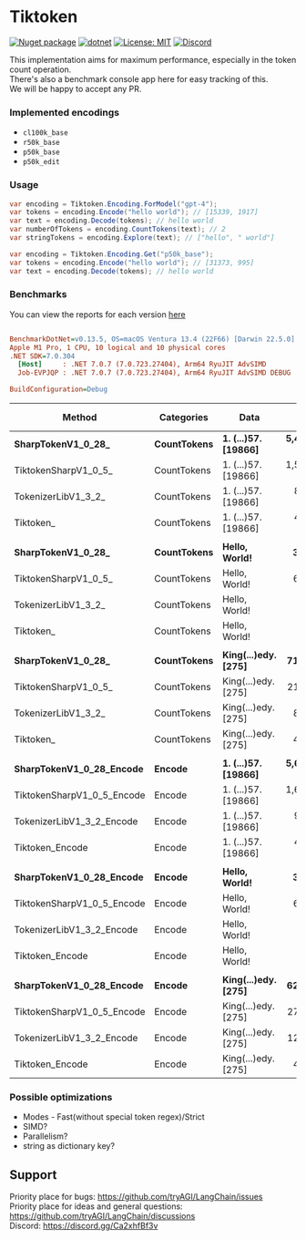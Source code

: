 # Tiktoken

[![Nuget package](https://img.shields.io/nuget/vpre/Tiktoken)](https://www.nuget.org/packages/Tiktoken/)
[![dotnet](https://github.com/tryAGI/Tiktoken/actions/workflows/dotnet.yml/badge.svg?branch=main)](https://github.com/tryAGI/Tiktoken/actions/workflows/dotnet.yml)
[![License: MIT](https://img.shields.io/github/license/tryAGI/Tiktoken)](https://github.com/tryAGI/Tiktoken/blob/main/LICENSE.txt)
[![Discord](https://img.shields.io/discord/1115206893015662663?label=Discord&logo=discord&logoColor=white&color=d82679)](https://discord.gg/Ca2xhfBf3v)

This implementation aims for maximum performance, especially in the token count operation.  
There's also a benchmark console app here for easy tracking of this.  
We will be happy to accept any PR.  

### Implemented encodings
- `cl100k_base`
- `r50k_base`
- `p50k_base`
- `p50k_edit`

### Usage
```csharp
var encoding = Tiktoken.Encoding.ForModel("gpt-4");
var tokens = encoding.Encode("hello world"); // [15339, 1917]
var text = encoding.Decode(tokens); // hello world
var numberOfTokens = encoding.CountTokens(text); // 2
var stringTokens = encoding.Explore(text); // ["hello", " world"]

var encoding = Tiktoken.Encoding.Get("p50k_base");
var tokens = encoding.Encode("hello world"); // [31373, 995]
var text = encoding.Decode(tokens); // hello world
```

### Benchmarks
You can view the reports for each version [here](benchmarks)

<!--BENCHMARKS_START-->
``` ini

BenchmarkDotNet=v0.13.5, OS=macOS Ventura 13.4 (22F66) [Darwin 22.5.0]
Apple M1 Pro, 1 CPU, 10 logical and 10 physical cores
.NET SDK=7.0.304
  [Host]     : .NET 7.0.7 (7.0.723.27404), Arm64 RyuJIT AdvSIMD
  Job-EVPJQP : .NET 7.0.7 (7.0.723.27404), Arm64 RyuJIT AdvSIMD DEBUG

BuildConfiguration=Debug  

```
|                     Method |  Categories |                Data |           Mean | Ratio |     Gen0 |     Gen1 |   Gen2 | Allocated | Alloc Ratio |
|--------------------------- |------------ |-------------------- |---------------:|------:|---------:|---------:|-------:|----------:|------------:|
|         **SharpTokenV1_0_28_** | **CountTokens** | **1. (...)57. [19866]** | **5,416,309.6 ns** |  **1.00** | **601.5625** | **289.0625** |      **-** | **3805771 B** |        **1.00** |
|       TiktokenSharpV1_0_5_ | CountTokens | 1. (...)57. [19866] | 1,532,135.7 ns |  0.28 | 250.0000 | 125.0000 |      - | 1571155 B |        0.41 |
|        TokenizerLibV1_3_2_ | CountTokens | 1. (...)57. [19866] |   856,737.2 ns |  0.16 | 246.0938 |  87.8906 |      - | 1547674 B |        0.41 |
|                  Tiktoken_ | CountTokens | 1. (...)57. [19866] |   413,599.2 ns |  0.08 |  49.3164 |        - |      - |  309449 B |        0.08 |
|                            |             |                     |                |       |          |          |        |           |             |
|         **SharpTokenV1_0_28_** | **CountTokens** |       **Hello, World!** |     **3,322.0 ns** |  **1.00** |   **0.6752** |        **-** |      **-** |    **4240 B** |        **1.00** |
|       TiktokenSharpV1_0_5_ | CountTokens |       Hello, World! |     6,690.3 ns |  2.02 |   2.1820 |   0.0381 |      - |   13728 B |        3.24 |
|        TokenizerLibV1_3_2_ | CountTokens |       Hello, World! |       642.2 ns |  0.19 |   0.2356 |        - |      - |    1480 B |        0.35 |
|                  Tiktoken_ | CountTokens |       Hello, World! |       326.3 ns |  0.10 |   0.0420 |        - |      - |     264 B |        0.06 |
|                            |             |                     |                |       |          |          |        |           |             |
|         **SharpTokenV1_0_28_** | **CountTokens** | **King(...)edy. [275]** |    **71,849.3 ns** |  **1.00** |   **8.5449** |   **0.3662** |      **-** |   **54160 B** |        **1.00** |
|       TiktokenSharpV1_0_5_ | CountTokens | King(...)edy. [275] |    21,938.0 ns |  0.31 |   5.0964 |   0.2136 |      - |   32096 B |        0.59 |
|        TokenizerLibV1_3_2_ | CountTokens | King(...)edy. [275] |     8,467.3 ns |  0.12 |   3.0823 |   0.1373 |      - |   19344 B |        0.36 |
|                  Tiktoken_ | CountTokens | King(...)edy. [275] |     4,616.9 ns |  0.06 |   0.6409 |        - |      - |    4032 B |        0.07 |
|                            |             |                     |                |       |          |          |        |           |             |
|   **SharpTokenV1_0_28_Encode** |      **Encode** | **1. (...)57. [19866]** | **5,639,328.3 ns** |  **1.00** | **601.5625** | **296.8750** |      **-** | **3805771 B** |        **1.00** |
| TiktokenSharpV1_0_5_Encode |      Encode | 1. (...)57. [19866] | 1,658,228.7 ns |  0.29 | 251.9531 | 126.9531 | 1.9531 | 1571157 B |        0.41 |
|  TokenizerLibV1_3_2_Encode |      Encode | 1. (...)57. [19866] |   926,416.4 ns |  0.16 | 248.0469 | 124.0234 | 1.9531 | 1547678 B |        0.41 |
|            Tiktoken_Encode |      Encode | 1. (...)57. [19866] |   430,360.1 ns |  0.08 |  59.5703 |  29.7852 |      - |  375665 B |        0.10 |
|                            |             |                     |                |       |          |          |        |           |             |
|   **SharpTokenV1_0_28_Encode** |      **Encode** |       **Hello, World!** |     **3,417.4 ns** |  **1.00** |   **0.6752** |   **0.0038** |      **-** |    **4240 B** |        **1.00** |
| TiktokenSharpV1_0_5_Encode |      Encode |       Hello, World! |     6,804.5 ns |  1.99 |   2.1820 |   0.0458 |      - |   13728 B |        3.24 |
|  TokenizerLibV1_3_2_Encode |      Encode |       Hello, World! |       640.1 ns |  0.19 |   0.2356 |   0.0010 |      - |    1480 B |        0.35 |
|            Tiktoken_Encode |      Encode |       Hello, World! |       479.1 ns |  0.14 |   0.1135 |        - |      - |     712 B |        0.17 |
|                            |             |                     |                |       |          |          |        |           |             |
|   **SharpTokenV1_0_28_Encode** |      **Encode** | **King(...)edy. [275]** |    **62,696.5 ns** |  **1.00** |   **8.5449** |   **0.4883** |      **-** |   **54160 B** |        **1.00** |
| TiktokenSharpV1_0_5_Encode |      Encode | King(...)edy. [275] |    27,168.7 ns |  0.43 |   5.0964 |   0.3052 |      - |   32096 B |        0.59 |
|  TokenizerLibV1_3_2_Encode |      Encode | King(...)edy. [275] |    12,317.4 ns |  0.20 |   3.0823 |   0.1831 |      - |   19344 B |        0.36 |
|            Tiktoken_Encode |      Encode | King(...)edy. [275] |     4,933.3 ns |  0.08 |   0.8011 |   0.0153 |      - |    5056 B |        0.09 |

<!--BENCHMARKS_END-->

### Possible optimizations
- Modes - Fast(without special token regex)/Strict
- SIMD?
- Parallelism?
- string as dictionary key?

## Support

Priority place for bugs: https://github.com/tryAGI/LangChain/issues  
Priority place for ideas and general questions: https://github.com/tryAGI/LangChain/discussions  
Discord: https://discord.gg/Ca2xhfBf3v  
